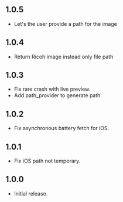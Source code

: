 ## 1.0.5
* Let's the user provide a path for the image

## 1.0.4
* Return Ricoh image instead only file path

## 1.0.3
* Fix rare crash with live preview.
* Add path_provider to generate path

## 1.0.2

* Fix asynchronous battery fetch for iOS.

## 1.0.1

* Fix iOS path not temporary.

## 1.0.0

* Initial release.
